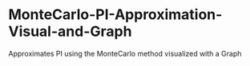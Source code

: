 # MonteCarlo-PI-Approximation-Visual-and-Graph

Approximates PI using the MonteCarlo method visualized with a Graph
